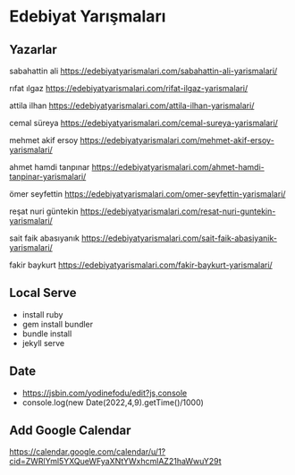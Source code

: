 # Edebiyat Yarışmaları

## Yazarlar
sabahattin ali
https://edebiyatyarismalari.com/sabahattin-ali-yarismalari/
      
rıfat ılgaz
https://edebiyatyarismalari.com/rifat-ilgaz-yarismalari/

attila ilhan
https://edebiyatyarismalari.com/attila-ilhan-yarismalari/

cemal süreya
https://edebiyatyarismalari.com/cemal-sureya-yarismalari/

mehmet akif ersoy
https://edebiyatyarismalari.com/mehmet-akif-ersoy-yarismalari/

ahmet hamdi tanpınar
https://edebiyatyarismalari.com/ahmet-hamdi-tanpinar-yarismalari/

ömer seyfettin
https://edebiyatyarismalari.com/omer-seyfettin-yarismalari/

reşat nuri güntekin
https://edebiyatyarismalari.com/resat-nuri-guntekin-yarismalari/

sait faik abasıyanık
https://edebiyatyarismalari.com/sait-faik-abasiyanik-yarismalari/

fakir baykurt
https://edebiyatyarismalari.com/fakir-baykurt-yarismalari/

## Local Serve
- install ruby
- gem install bundler
- bundle install
- jekyll serve

## Date  
- https://jsbin.com/yodinefodu/edit?js,console
- console.log(new Date(2022,4,9).getTime()/1000)

## Add Google Calendar
https://calendar.google.com/calendar/u/1?cid=ZWRlYml5YXQueWFyaXNtYWxhcmlAZ21haWwuY29t
